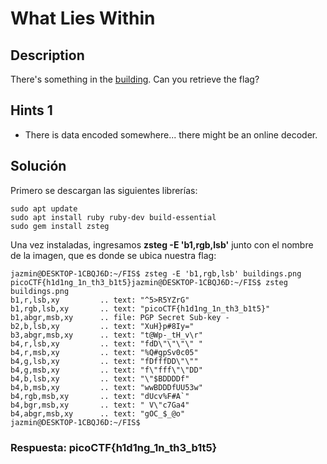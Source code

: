 # What Lies Within
## Description

There's something in the [building](https://jupiter.challenges.picoctf.org/static/011955b303f293d60c8116e6a4c5c84f/buildings.png). Can you retrieve the flag?

## Hints 1

* There is data encoded somewhere... there might be an online decoder.

## Solución

Primero se descargan las siguientes librerías:
```
sudo apt update
sudo apt install ruby ruby-dev build-essential
sudo gem install zsteg
```

Una vez instaladas, ingresamos **zsteg -E 'b1,rgb,lsb'** junto con el nombre de la imagen, que es donde se ubica nuestra flag:
```
jazmin@DESKTOP-1CBQJ6D:~/FIS$ zsteg -E 'b1,rgb,lsb' buildings.png
picoCTF{h1d1ng_1n_th3_b1t5}jazmin@DESKTOP-1CBQJ6D:~/FIS$ zsteg buildings.png
b1,r,lsb,xy         .. text: "^5>R5YZrG"
b1,rgb,lsb,xy       .. text: "picoCTF{h1d1ng_1n_th3_b1t5}"
b1,abgr,msb,xy      .. file: PGP Secret Sub-key -
b2,b,lsb,xy         .. text: "XuH}p#8Iy="
b3,abgr,msb,xy      .. text: "t@Wp-_tH_v\r"
b4,r,lsb,xy         .. text: "fdD\"\"\"\" "
b4,r,msb,xy         .. text: "%Q#gpSv0c05"
b4,g,lsb,xy         .. text: "fDfffDD\"\""
b4,g,msb,xy         .. text: "f\"fff\"\"DD"
b4,b,lsb,xy         .. text: "\"$BDDDDf"
b4,b,msb,xy         .. text: "wwBDDDfUU53w"
b4,rgb,msb,xy       .. text: "dUcv%F#A`"
b4,bgr,msb,xy       .. text: " V\"c7Ga4"
b4,abgr,msb,xy      .. text: "gOC_$_@o"
jazmin@DESKTOP-1CBQJ6D:~/FIS$
```

### Respuesta: picoCTF{h1d1ng_1n_th3_b1t5}